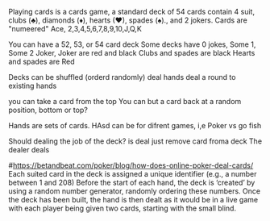 Playing cards is a cards game, a standard deck of 54 cards contain 4 suit, clubs (♣), diamonds (♦), hearts (♥), spades (♠)., and 2 jokers.
Cards are "numeered"  Ace, 2,3,4,5,6,7,8,9,10,J,Q,K


You can have a 52, 53, or 54 card deck
Some decks have 0 jokes, Some 1, Some 2 Joker, Joker are red and black 
Clubs and spades are black
Hearts and spades are Red

Decks can be
shuffled (orderd randomly)
deal hands 
deal a round to existing hands

you can take a card from the top
You can but a card back at a random position, bottom or top?




Hands are sets  of cards. 
HAsd can be for difrent  games, i,e Poker vs go fish


Should dealing the job of the deck? is deal just remove card  froma deck
The dealer deals









#https://betandbeat.com/poker/blog/how-does-online-poker-deal-cards/
Each suited card in the deck is assigned a unique identifier (e.g., a number between 1 and 208)
Before the start of each hand, the deck is ‘created’ by using a random number generator, randomly ordering these numbers.
Once the deck has been built, the hand is then dealt as it would be in a live game with each player being given two cards, starting with the small blind.